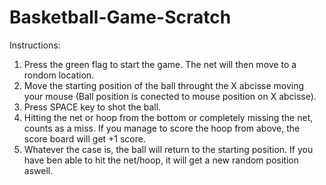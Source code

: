 # Basketball-Game-Scratch
Instructions:
1. Press the green flag to start the game. The net will then move to a rondom location.
2. Move the starting position of the ball throught the X abcisse moving your mouse (Ball position is conected to mouse position on X abcisse).
3. Press SPACE key to shot the ball. 
4. Hitting the net or hoop from the bottom or completely missing the net, counts as a miss. If you manage to score the hoop from above, the score board will get +1 score.
5. Whatever the case is, the ball will return to the starting position. If you have ben able to hit the net/hoop, it will get a new random position aswell.
